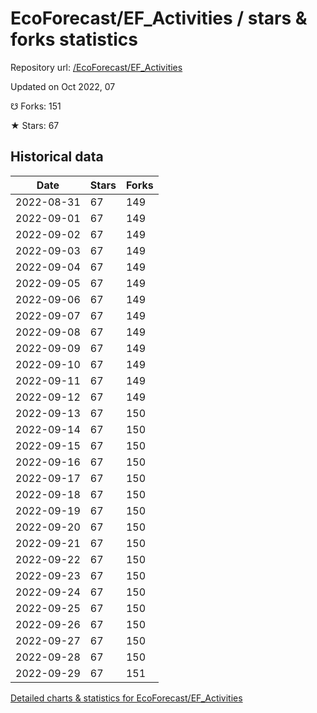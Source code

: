 # EcoForecast/EF_Activities / stars & forks statistics

Repository url: [/EcoForecast/EF_Activities](https://github.com/EcoForecast/EF_Activities)

Updated on Oct 2022, 07

☋ Forks: 151

★ Stars: 67

## Historical data
| Date | Stars | Forks |
|------|-------|-------|
| 2022-08-31 | 67 | 149 | 
| 2022-09-01 | 67 | 149 | 
| 2022-09-02 | 67 | 149 | 
| 2022-09-03 | 67 | 149 | 
| 2022-09-04 | 67 | 149 | 
| 2022-09-05 | 67 | 149 | 
| 2022-09-06 | 67 | 149 | 
| 2022-09-07 | 67 | 149 | 
| 2022-09-08 | 67 | 149 | 
| 2022-09-09 | 67 | 149 | 
| 2022-09-10 | 67 | 149 | 
| 2022-09-11 | 67 | 149 | 
| 2022-09-12 | 67 | 149 | 
| 2022-09-13 | 67 | 150 | 
| 2022-09-14 | 67 | 150 | 
| 2022-09-15 | 67 | 150 | 
| 2022-09-16 | 67 | 150 | 
| 2022-09-17 | 67 | 150 | 
| 2022-09-18 | 67 | 150 | 
| 2022-09-19 | 67 | 150 | 
| 2022-09-20 | 67 | 150 | 
| 2022-09-21 | 67 | 150 | 
| 2022-09-22 | 67 | 150 | 
| 2022-09-23 | 67 | 150 | 
| 2022-09-24 | 67 | 150 | 
| 2022-09-25 | 67 | 150 | 
| 2022-09-26 | 67 | 150 | 
| 2022-09-27 | 67 | 150 | 
| 2022-09-28 | 67 | 150 | 
| 2022-09-29 | 67 | 151 | 


[Detailed charts & statistics for EcoForecast/EF_Activities](https://reviewgithub.com/rep/EcoForecast/EF_Activities)
